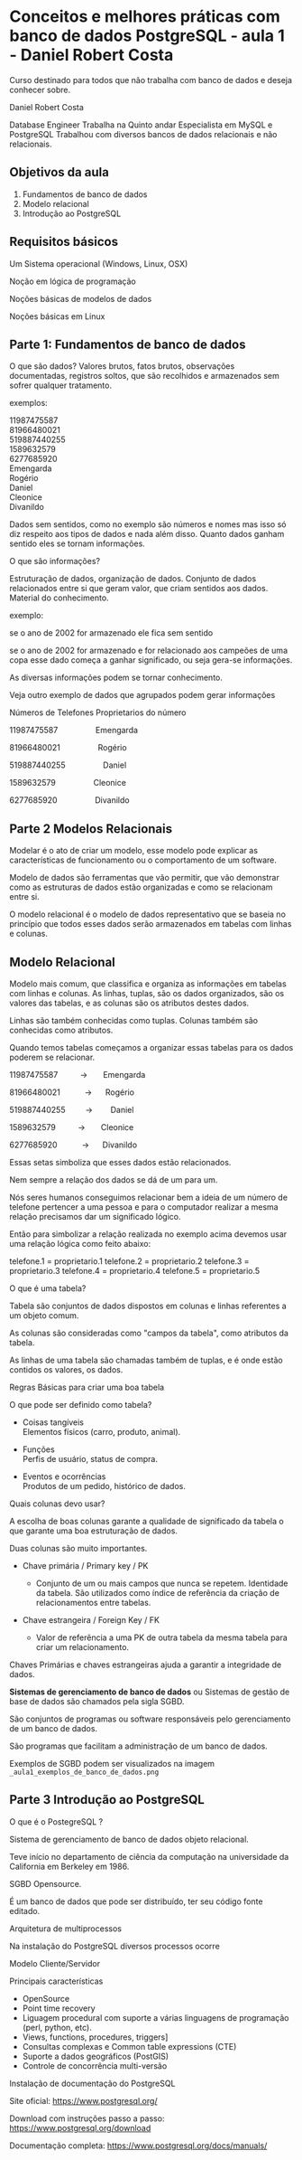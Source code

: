 # Conceitos e melhores práticas com banco de dados PostgreSQL - aula 1 - Daniel Robert Costa

Curso destinado para todos que não trabalha com banco de dados e deseja conhecer sobre.

Daniel Robert Costa 

Database Engineer 
Trabalha na Quinto andar
Especialista em MySQL e PostgreSQL
Trabalhou com diversos bancos de dados relacionais e não relacionais.

## Objetivos da aula

1. Fundamentos de banco de dados
2. Modelo relacional
3. Introdução ao PostgreSQL

## Requisitos básicos

Um Sistema operacional (Windows, Linux, OSX)

Noção em lógica de programação

Noções básicas de modelos de dados

Noções básicas em Linux

## Parte 1: Fundamentos de banco de dados

O que são dados? 
Valores brutos, fatos brutos, observações documentadas, registros soltos, que são recolhidos e armazenados sem sofrer qualquer tratamento.

exemplos:

11987475587  </br>
81966480021 </br>
519887440255 </br>
1589632579 </br>
6277685920 </br>
Emengarda </br>
Rogério </br>
Daniel </br>
Cleonice </br>
Divanildo

Dados sem sentidos, como no exemplo são números e nomes mas isso só diz respeito aos tipos de dados e nada além disso. Quanto dados ganham sentido eles se tornam informações.

O que são informações?

Estruturação de dados, organização de dados. Conjunto de dados relacionados entre si que geram valor, que criam sentidos aos dados. Material do conhecimento.

exemplo:

se o ano de 2002 for armazenado ele fica sem sentido

se o ano de 2002 for armazenado e for relacionado aos campeões de uma copa esse dado começa a ganhar significado, ou seja gera-se informações.

As diversas informações podem se tornar conhecimento.

Veja outro exemplo de dados que agrupados podem gerar informações

Números de Telefones  Proprietarios do número

11987475587 &nbsp;&nbsp;&nbsp;&nbsp;&nbsp;&nbsp;&nbsp;&nbsp;&nbsp;&nbsp;&nbsp;&nbsp;&nbsp;&nbsp;&nbsp;&nbsp;Emengarda </br>

81966480021 &nbsp;&nbsp;&nbsp;&nbsp;&nbsp;&nbsp;&nbsp;&nbsp;&nbsp;&nbsp;&nbsp;&nbsp;&nbsp;&nbsp;&nbsp;&nbsp;Rogério </br>

519887440255 &nbsp;&nbsp;&nbsp;&nbsp;&nbsp;&nbsp;&nbsp;&nbsp;&nbsp;&nbsp;&nbsp;&nbsp;&nbsp;&nbsp;&nbsp;&nbsp;Daniel </br>

1589632579 &nbsp;&nbsp;&nbsp;&nbsp;&nbsp;&nbsp;&nbsp;&nbsp;&nbsp;&nbsp;&nbsp;&nbsp;&nbsp;&nbsp;&nbsp;&nbsp;Cleonice </br>

6277685920 &nbsp;&nbsp;&nbsp;&nbsp;&nbsp;&nbsp;&nbsp;&nbsp;&nbsp;&nbsp;&nbsp;&nbsp;&nbsp;&nbsp;&nbsp;&nbsp;Divanildo </br>

## Parte 2 Modelos Relacionais

Modelar é o ato de criar um modelo, esse modelo pode explicar as características de funcionamento ou o comportamento de um software.

Modelo de dados são ferramentas que vão permitir, que vão demonstrar como as estruturas de dados estão organizadas e como se relacionam entre si.

O modelo relacional é o modelo de dados representativo que se baseia no princípio que todos esses dados serão armazenados em tabelas com linhas e colunas.

## Modelo Relacional

Modelo mais comum, que classifica e organiza as informações em tabelas com linhas e colunas.
As linhas, tuplas, são os dados organizados, são os valores das tabelas, e as colunas são os atributos destes dados.

Linhas são também conhecidas como tuplas.
Colunas também são conhecidas como atributos.

Quando temos tabelas começamos a organizar essas tabelas para os dados poderem se relacionar.

11987475587 &nbsp;&nbsp;&nbsp;&nbsp;&nbsp;&nbsp;&nbsp;&nbsp;&nbsp;&rarr;&nbsp;&nbsp;&nbsp;&nbsp;&nbsp;&nbsp;&nbsp;Emengarda </br>

81966480021 &nbsp;&nbsp;&nbsp;&nbsp;&nbsp;&nbsp;&nbsp;&nbsp;&nbsp;&nbsp;&rarr;&nbsp;&nbsp;&nbsp;&nbsp;&nbsp;&nbsp;Rogério </br>

519887440255 &nbsp;&nbsp;&nbsp;&nbsp;&nbsp;&nbsp;&nbsp;&nbsp;&rarr;&nbsp;&nbsp;&nbsp;&nbsp;&nbsp;&nbsp;&nbsp;&nbsp;Daniel </br>

1589632579 &nbsp;&nbsp;&nbsp;&nbsp;&nbsp;&nbsp;&nbsp;&nbsp;&nbsp;&rarr;&nbsp;&nbsp;&nbsp;&nbsp;&nbsp;&nbsp;&nbsp;Cleonice </br>

6277685920 &nbsp;&nbsp;&nbsp;&nbsp;&nbsp;&nbsp;&nbsp;&nbsp;&nbsp;&nbsp;&rarr;&nbsp;&nbsp;&nbsp;&nbsp;&nbsp;&nbsp;Divanildo </br>

Essas setas simboliza que esses dados estão relacionados.

Nem sempre a relação dos dados se dá de um para um.

Nós seres humanos conseguimos relacionar bem a ideia de um número de telefone pertencer a uma pessoa e para o computador realizar a mesma relação precisamos dar um significado lógico.

Então para simbolizar a relação realizada no exemplo acima devemos usar uma relação lógica como feito abaixo:

telefone.1 = proprietario.1
telefone.2 = proprietario.2
telefone.3 = proprietario.3
telefone.4 = proprietario.4
telefone.5 = proprietario.5

O que é uma tabela?

Tabela são conjuntos de dados dispostos em colunas e linhas referentes a um objeto comum.

As colunas são consideradas como "campos da tabela", como atributos da tabela.

As linhas de uma tabela são chamadas também de tuplas, e é onde estão contidos os valores, os dados.

Regras Básicas para criar uma boa tabela

O que pode ser definido como tabela?

* Coisas tangíveis </br>
Elementos físicos (carro, produto, animal).

* Funções </br>
Perfis de usuário, status de compra.

* Eventos e ocorrências </br>
Produtos de um pedido, histórico de dados.

Quais colunas devo usar?

A escolha de boas colunas garante a qualidade de significado da tabela o que garante uma boa estruturação de dados.

Duas colunas são muito importantes.

* Chave primária / Primary key / PK </br>
    * Conjunto de um ou mais campos que nunca se repetem. Identidade da tabela. São utilizados como índice de referência da criação de relacionamentos entre tabelas.

* Chave estrangeira / Foreign Key / FK
    * Valor de referência a uma PK de outra tabela da mesma tabela para criar um relacionamento.

Chaves Primárias e chaves estrangeiras ajuda a garantir a integridade de dados.

**Sistemas de gerenciamento de banco de dados** ou Sistemas de gestão de base de dados são chamados pela sigla SGBD.

São conjuntos de programas ou software responsáveis pelo gerenciamento de um banco de dados.

São programas que facilitam a administração de um banco de dados.

Exemplos de SGBD podem ser visualizados na imagem `_aula1_exemplos_de_banco_de_dados.png`

## Parte 3 Introdução ao PostgreSQL

O que é o PostegreSQL ?

Sistema de gerenciamento de banco de dados objeto relacional.

Teve início no departamento de ciência da computação na universidade da California em Berkeley em 1986.

SGBD Opensource. 

É um banco de dados que pode ser distribuído, ter seu código fonte editado.

Arquitetura de multiprocessos 

Na instalação do PostgreSQL diversos processos ocorre 

Modelo Cliente/Servidor

Principais características
* OpenSource 
* Point time recovery
* Liguagem procedural com suporte a várias linguagens de programação (perl, python, etc).
* Views, functions, procedures, triggers]
* Consultas complexas e Common table expressions (CTE)
* Suporte a dados geográficos (PostGIS)
* Controle de concorrência multi-versão

Instalação de documentação do PostgreSQL

Site oficial:
https://www.postgresql.org/

Download com instruções passo a passo:
https://www.postgresql.org/download

Documentação completa:
https://www.postgresql.org/docs/manuals/
